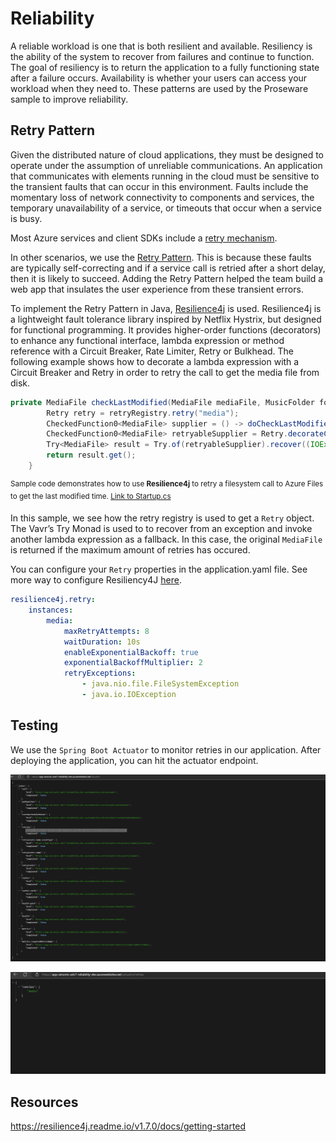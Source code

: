# Reliability

A reliable workload is one that is both resilient and available. Resiliency is the ability of the system to recover from failures and continue to function. The goal of resiliency is to return the application to a fully functioning state after a failure occurs. Availability is whether your users can access your workload when they need to. These patterns are used by the Proseware sample to improve reliability.

## Retry Pattern

Given the distributed nature of cloud applications, they must be designed to operate under the assumption of unreliable communications. An application that communicates with elements running in the cloud must be sensitive to the transient faults that can occur in this environment. Faults include the momentary loss of network connectivity to components and services, the temporary unavailability of a service, or timeouts that occur when a service is busy.

Most Azure services and client SDKs include a [retry mechanism](https://learn.microsoft.com/azure/architecture/best-practices/retry-service-specific).

In other scenarios, we use the [Retry Pattern](https://docs.microsoft.com/azure/architecture/patterns/retry). This is because these faults are typically self-correcting and if a service call is retried after a short delay, then it is likely to succeed. Adding the Retry Pattern helped the team build a web app that insulates the user experience from these transient errors.

To implement the Retry Pattern in Java, [Resilience4j](https://github.com/resilience4j/resilience4j) is used. Resilience4j is a lightweight fault tolerance library inspired by Netflix Hystrix, but designed for functional programming. It provides higher-order functions (decorators) to enhance any functional interface, lambda expression or method reference with a Circuit Breaker, Rate Limiter, Retry or Bulkhead.  The following example shows how to decorate a lambda expression with a Circuit Breaker and Retry in order to retry the call to get the media file from disk.

```java
private MediaFile checkLastModified(MediaFile mediaFile, MusicFolder folder, boolean minimizeDiskAccess) {
        Retry retry = retryRegistry.retry("media");
        CheckedFunction0<MediaFile> supplier = () -> doCheckLastModified(mediaFile, folder, minimizeDiskAccess);
        CheckedFunction0<MediaFile> retryableSupplier = Retry.decorateCheckedSupplier(retry, supplier);
        Try<MediaFile> result = Try.of(retryableSupplier).recover((IOException) -> mediaFile);
        return result.get();
    }
```

<sup>Sample code demonstrates how to use **Resilience4j** to retry a filesystem call to Azure Files to get the last modified time. [Link to Startup.cs](https://github.dev/airsonic-advanced/airsonic-advanced/blob/master/airsonic-main/src/main/java/org/airsonic/player/service/MediaFileService.java#L191)</sup>

In this sample, we see how the retry registry is used to get a `Retry` object. The Vavr’s Try Monad is used to to recover from an exception and invoke another lambda expression as a fallback. In this case, the original `MediaFile` is returned if the maximum amount of retries has occured.

You can configure your `Retry` properties in the application.yaml file.  See more way to configure Resiliency4J [here](https://resilience4j.readme.io/v1.7.0/docs/getting-started-3).

```yaml
resilience4j.retry:
    instances:
        media:
            maxRetryAttempts: 8
            waitDuration: 10s
            enableExponentialBackoff: true
            exponentialBackoffMultiplier: 2
            retryExceptions:
                - java.nio.file.FileSystemException
                - java.io.IOException
```

## Testing

We use the `Spring Boot Actuator` to monitor retries in our application.  After deploying the application, you can hit the actuator endpoint.

![Actuator](assets/actuator.png)

![Actuator Retries](assets/actuator-retries.png)

## Resources

https://resilience4j.readme.io/v1.7.0/docs/getting-started